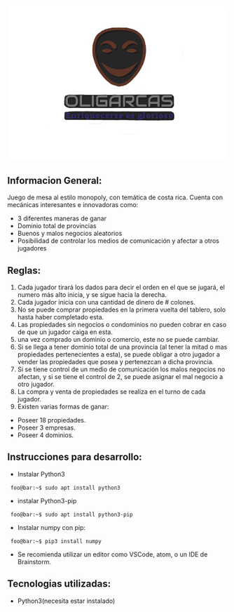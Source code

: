 <center><img src="./media/transparent.png"></center>  

## Informacion General:
Juego de mesa al estilo monopoly, con temática de costa rica. Cuenta con mecánicas interesantes e innovadoras como:
- 3 diferentes maneras de ganar
- Dominio total de provincias
- Buenos y malos negocios aleatorios
- Posibilidad de controlar los medios de comunicación y afectar a otros jugadores

## Reglas:
1. Cada jugador tirará los dados para decir el orden en el que se jugará, el numero más alto inicia, y se sigue hacia la derecha.
2. Cada jugador inicia con una cantidad de dinero de # colones.
3. No se puede comprar propiedades en la primera vuelta del tablero, solo hasta haber completado esta.
4. Las propiedades sin negocios o condominios no pueden cobrar en caso de que un jugador caiga en esta.
5. una vez comprado un dominio o comercio, este no se puede cambiar.
6. Si se llega a tener dominio total de una provincia (al tener la mitad o mas propiedades pertenecientes a esta), se puede obligar a otro jugador a vender las propiedades que posea y pertenezcan a dicha provincia.
7. Si se tiene control de un medio de comunicación los malos negocios no afectan, y si se tiene el control de 2, se puede asignar el mal negocio a otro jugador.
8. La compra y venta de propiedades se realiza en el turno de cada jugador.
9. Existen varias formas de ganar:
  -  Poseer 18 propiedades.
  -  Poseer 3 empresas.
  -  Poseer 4 dominios.
  
## Instrucciones para desarrollo:
- Instalar Python3
```console
 foo@bar:~$ sudo apt install python3
 ```
- instalar Python3-pip
```console
 foo@bar:~$ sudo apt install python3-pip
 ```
- Instalar numpy con pip: 
```console
 foo@bar:~$ pip3 install numpy
 ```
 - Se recomienda utilizar un editor como VSCode, atom, o un IDE de Brainstorm.
## Tecnologias utilizadas:
- Python3(necesita estar instalado)

